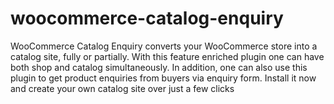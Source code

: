 # woocommerce-catalog-enquiry
WooCommerce Catalog Enquiry converts your WooCommerce store into a catalog site, fully or partially. With this feature enriched plugin one can have both shop and catalog simultaneously. In addition, one can also use this plugin to get product enquiries from buyers via enquiry form. Install it now and create your own catalog site over just a few clicks